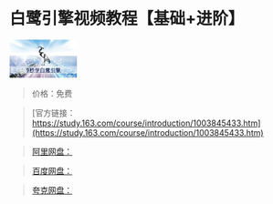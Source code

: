 # 白鹭引擎视频教程【基础+进阶】

![img](../../../assets/study163/free/6632384980629425144.jpg)

> 价格：免费

> [官方链接：https://study.163.com/course/introduction/1003845433.htm](https://study.163.com/course/introduction/1003845433.htm)

> [阿里网盘：]()

> [百度网盘：]()

> [夸克网盘：]()
